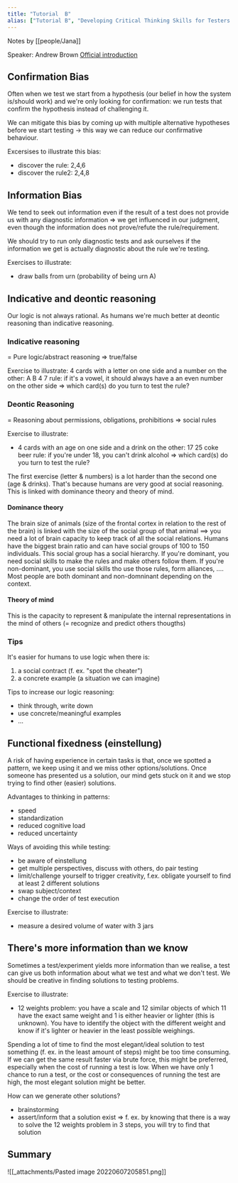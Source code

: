 ```yaml
---
title: "Tutorial  B"
alias: ["Tutorial B", "Developing Critical Thinking Skills for Testers - Andrew Brown"]
---
```

Notes by [[people/Jana]]

Speaker: Andrew Brown
[Official introduction](https://conference.eurostarsoftwaretesting.com/event/2022/developing-critical-thinking-skills-for-testers/)

## Confirmation Bias
Often when we test we start from a hypothesis (our belief in how the system is/should work) and we're only looking for confirmation: we run tests that confirm the hypothesis instead of challenging it.

We can mitigate this bias by coming up with multiple alternative hypotheses before we start testing -> this way we can reduce our confirmative behaviour.

Excersises to illustrate this bias:
- discover the rule: 2,4,6
- discover the rule2: 2,4,8

## Information Bias
We tend to seek out information even if the result of a test does not provide us with any diagnostic information => we get influenced in our judgment, even though the information does not prove/refute the rule/requirement.

We should try to run only diagnostic tests and ask ourselves if the information we get is actually diagnostic about the rule we're testing.

Exercises to illustrate:
- draw balls from urn (probability of being urn A)

## Indicative and deontic reasoning
Our logic is not always rational. As humans we're much better at deontic reasoning than indicative reasoning.

### Indicative reasoning
= Pure logic/abstract reasoning => true/false

Exercise to illustrate:
4  cards with a letter on one side and a number on the other: 
A		B		4		7
rule: if it's a vowel, it should always have a an even number on the other side
=> which card(s) do you turn to test the rule?

### Deontic Reasoning
= Reasoning about permissions, obligations, prohibitions => social rules

Exercise to illustrate:
- 4 cards with an age on one side and a drink on the other: 
			17		25		coke		beer
			rule: if you're under 18, you can't drink alcohol
			=> which card(s) do you turn to test the rule?

The first exercise (letter & numbers) is a lot harder than the second one (age & drinks). That's because humans are very good at social reasoning. This is linked with dominance theory and theory of mind.

#### Dominance theory
The brain size of animals (size of the frontal cortex in relation to the rest of the brain) is linked with the size of the social group of that animal ==> you need a lot of brain capacity to keep track of all the social relations. 
Humans have the biggest brain ratio and can have social groups of 100 to 150 individuals. This social group has a social hierarchy. If you're dominant, you need social skills to make the rules and make others follow them. If you're non-dominant, you use social skills tho use those rules, form alliances, .... Most people are both dominant and non-domninant depending on the context.

#### Theory of mind
This is the capacity to represent & manipulate the internal representations in the mind of others (= recognize and predict others thougths)

### Tips
It's easier for humans to use logic when there is:
1. a social contract (f. ex. "spot the cheater")
2. a concrete example (a situation we can imagine)

Tips to increase our logic reasoning:
- think through, write down
- use concrete/meaningful examples
- ...

## Functional fixedness (einstellung)
A risk of having experience in certain tasks is that, once we spotted a pattern, we keep using it and we miss other options/solutions. Once someone has presented us a solution, our mind gets stuck on it and we stop trying to find other (easier) solutions.

Advantages to thinking in patterns:
- speed 
- standardization
- reduced cognitive load
- reduced uncertainty

Ways of avoiding this while testing:
- be aware of einstellung
- get multiple perspectives, discuss with others, do pair testing
- limit/challenge yourself to trigger creativity, f.ex. obligate yourself to find at least 2 different solutions
- swap subject/context
- change the order of test execution

Exercise to illustrate:
- measure a desired volume of water with 3 jars

## There's more information than we know
Sometimes a test/experiment yields more information than we realise, a test can give us both information about what we test and what we don't test. We should be creative in finding solutions to testing problems.

Exercise to illustrate:
- 12 weights problem: you have a scale and 12 similar objects of which 11 have the exact same weight and 1 is either heavier or lighter (this is unknown). You have to identify the object with the different weight and know if it's lighter or heavier in the least possible weighings. 

Spending a lot of time to find the most elegant/ideal solution to test something (f. ex. in the least amount of steps) might be too time consuming. If we can get the same result faster via brute force, this might be preferred, especially when the cost of running a test is low. When we have only 1 chance to run a test, or the cost or consequences of running the test are high, the most elegant solution might be better.

How can we generate other solutions?
- brainstorming
- assert/inform that a solution exist => f. ex. by knowing that there is a way to solve the 12 weights problem in 3 steps, you will try to find that solution

## Summary
![[_attachments/Pasted image 20220607205851.png]]



			
			
		






